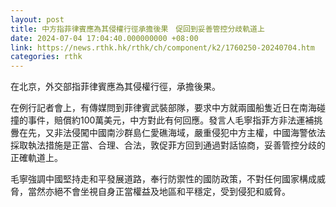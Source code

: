```yaml
---
layout: post
title: 中方指菲律賓應為其侵權行徑承擔後果　促回到妥善管控分歧軌道上
date: 2024-07-04 17:04:40.000000000 +08:00
link: https://news.rthk.hk/rthk/ch/component/k2/1760250-20240704.htm
categories: rthk
---
```


在北京，外交部指菲律賓應為其侵權行徑，承擔後果。

在例行記者會上，有傳媒問到菲律賓武裝部隊，要求中方就兩國船隻近日在南海碰撞的事件，賠償約100萬美元，中方對此有何回應。發言人毛寧指菲方非法運補挑釁在先，又非法侵闖中國南沙群島仁愛礁海域，嚴重侵犯中方主權，中國海警依法採取執法措施是正當、合理、合法，敦促菲方回到通過對話協商，妥善管控分歧的正確軌道上。

毛寧強調中國堅持走和平發展道路，奉行防禦性的國防政策，不對任何國家構成威脅，當然亦絕不會坐視自身正當權益及地區和平穩定，受到侵犯和威脅。
